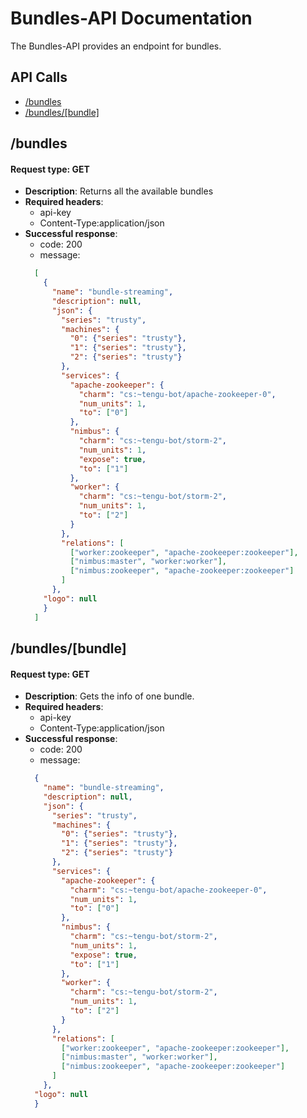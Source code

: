 # Bundles-API Documentation

The Bundles-API provides an endpoint for bundles.

## API Calls
- [/bundles](#bundles)
- [/bundles/[bundle]](#bundle)

## **/bundles** <a name="bundles"></a>
#### **Request type**: GET
* **Description**:
  Returns all the available bundles
* **Required headers**:
  - api-key
  - Content-Type:application/json
* **Successful response**:
  - code: 200
  - message:
  ```json
    [
      {
        "name": "bundle-streaming",
        "description": null,
        "json": {
          "series": "trusty",
          "machines": {
            "0": {"series": "trusty"},
            "1": {"series": "trusty"},
            "2": {"series": "trusty"}
          },
          "services": {
            "apache-zookeeper": {
              "charm": "cs:~tengu-bot/apache-zookeeper-0",
              "num_units": 1,
              "to": ["0"]
            },
            "nimbus": {
              "charm": "cs:~tengu-bot/storm-2",
              "num_units": 1,
              "expose": true,
              "to": ["1"]
            },
            "worker": {
              "charm": "cs:~tengu-bot/storm-2",
              "num_units": 1,
              "to": ["2"]
            }
          },
          "relations": [
            ["worker:zookeeper", "apache-zookeeper:zookeeper"],
            ["nimbus:master", "worker:worker"],
            ["nimbus:zookeeper", "apache-zookeeper:zookeeper"]
          ]
        },
      "logo": null
      }
    ]
  ```

## **/bundles/[bundle]** <a name="bundle"></a>
#### **Request type**: GET
* **Description**:
  Gets the info of one bundle.
* **Required headers**:
  - api-key
  - Content-Type:application/json
* **Successful response**:
  - code: 200
  - message:
  ```json
    {
      "name": "bundle-streaming",
      "description": null,
      "json": {
        "series": "trusty",
        "machines": {
          "0": {"series": "trusty"},
          "1": {"series": "trusty"},
          "2": {"series": "trusty"}
        },
        "services": {
          "apache-zookeeper": {
            "charm": "cs:~tengu-bot/apache-zookeeper-0",
            "num_units": 1,
            "to": ["0"]
          },
          "nimbus": {
            "charm": "cs:~tengu-bot/storm-2",
            "num_units": 1,
            "expose": true,
            "to": ["1"]
          },
          "worker": {
            "charm": "cs:~tengu-bot/storm-2",
            "num_units": 1,
            "to": ["2"]
          }
        },
        "relations": [
          ["worker:zookeeper", "apache-zookeeper:zookeeper"],
          ["nimbus:master", "worker:worker"],
          ["nimbus:zookeeper", "apache-zookeeper:zookeeper"]
        ]
      },
    "logo": null
    }
  ```
